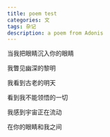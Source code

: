 ```yaml
---
title: poem test
categories: 文
tags: 杂记
description: a poem from Adonis
---
```


当我把眼睛沉入你的眼睛

我瞥见幽深的黎明

我看到古老的明天

看到我不能领悟的一切

我感到宇宙正在流动

在你的眼睛和我之间
